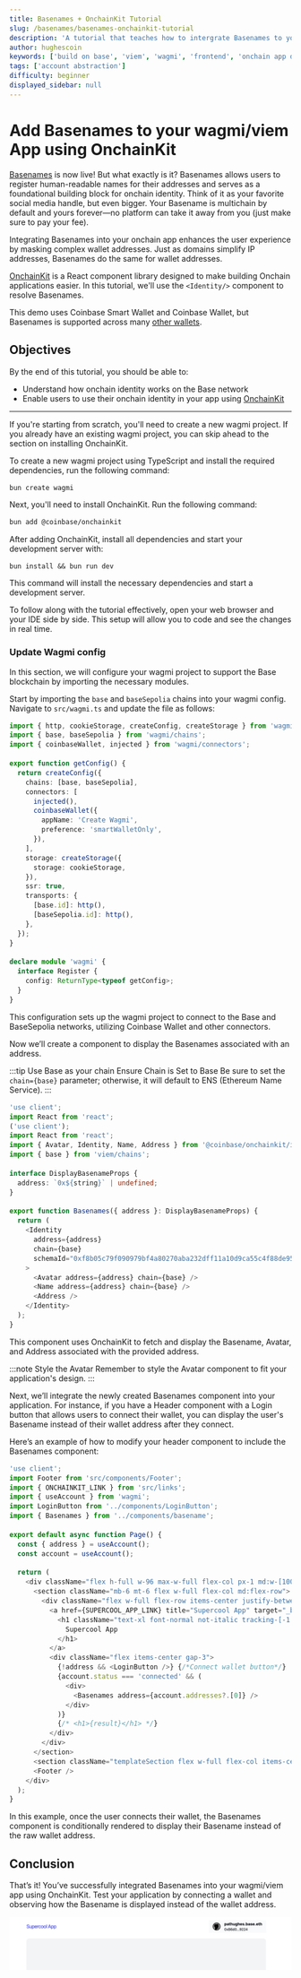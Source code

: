 ```yaml
---
title: Basenames + OnchainKit Tutorial
slug: /basenames/basenames-onchainkit-tutorial
description: 'A tutorial that teaches how to intergrate Basenames to your wagmi/viem App using OnchainKit'
author: hughescoin
keywords: ['build on base', 'viem', 'wagmi', 'frontend', 'onchain app development']
tags: ['account abstraction']
difficulty: beginner
displayed_sidebar: null
---
```


# Add Basenames to your wagmi/viem App using OnchainKit

[Basenames] is now live! But what exactly is it? Basenames allows users to register human-readable names for their addresses and serves as a foundational building block for onchain identity. Think of it as your favorite social media handle, but even bigger. Your Basename is multichain by default and yours forever—no platform can take it away from you (just make sure to pay your fee).

Integrating Basenames into your onchain app enhances the user experience by masking complex wallet addresses. Just as domains simplify IP addresses, Basenames do the same for wallet addresses.

[OnchainKit] is a React component library designed to make building Onchain applications easier. In this tutorial, we'll use the `<Identity/>` component to resolve Basenames.

This demo uses Coinbase Smart Wallet and Coinbase Wallet, but Basenames is supported across many [other wallets].

## Objectives

By the end of this tutorial, you should be able to:

- Understand how onchain identity works on the Base network
- Enable users to use their onchain identity in your app using [OnchainKit]

---

If you're starting from scratch, you'll need to create a new wagmi project. If you already have an existing wagmi project, you can skip ahead to the section on installing OnchainKit.

To create a new wagmi project using TypeScript and install the required dependencies, run the following command:

```bash
bun create wagmi
```

Next, you'll need to install OnchainKit. Run the following command:

```bash
bun add @coinbase/onchainkit
```

After adding OnchainKit, install all dependencies and start your development server with:

```
bun install && bun run dev
```

This command will install the necessary dependencies and start a development server.

To follow along with the tutorial effectively, open your web browser and your IDE side by side. This setup will allow you to code and see the changes in real time.

### Update Wagmi config

In this section, we will configure your wagmi project to support the Base blockchain by importing the necessary modules.

Start by importing the `base` and `baseSepolia` chains into your wagmi config. Navigate to `src/wagmi.ts` and update the file as follows:

```typescript title="wagmi.ts"
import { http, cookieStorage, createConfig, createStorage } from 'wagmi';
import { base, baseSepolia } from 'wagmi/chains';
import { coinbaseWallet, injected } from 'wagmi/connectors';

export function getConfig() {
  return createConfig({
    chains: [base, baseSepolia],
    connectors: [
      injected(),
      coinbaseWallet({
        appName: 'Create Wagmi',
        preference: 'smartWalletOnly',
      }),
    ],
    storage: createStorage({
      storage: cookieStorage,
    }),
    ssr: true,
    transports: {
      [base.id]: http(),
      [baseSepolia.id]: http(),
    },
  });
}

declare module 'wagmi' {
  interface Register {
    config: ReturnType<typeof getConfig>;
  }
}
```

This configuration sets up the wagmi project to connect to the Base and BaseSepolia networks, utilizing Coinbase Wallet and other connectors.

Now we’ll create a component to display the Basenames associated with an address.

:::tip Use Base as your chain
Ensure Chain is Set to Base Be sure to set the `chain={base}` parameter; otherwise, it will default to ENS (Ethereum Name Service).
:::

```typescript title="src/components/basename.tsx"
'use client';
import React from 'react';
('use client');
import React from 'react';
import { Avatar, Identity, Name, Address } from '@coinbase/onchainkit/identity';
import { base } from 'viem/chains';

interface DisplayBasenameProps {
  address: `0x${string}` | undefined;
}

export function Basenames({ address }: DisplayBasenameProps) {
  return (
    <Identity
      address={address}
      chain={base}
      schemaId="0xf8b05c79f090979bf4a80270aba232dff11a10d9ca55c4f88de95317970f0de9"
    >
      <Avatar address={address} chain={base} />
      <Name address={address} chain={base} />
      <Address />
    </Identity>
  );
}
```

This component uses OnchainKit to fetch and display the Basename, Avatar, and Address associated with the provided address.

:::note Style the Avatar
Remember to style the Avatar component to fit your application's design.
:::

Next, we’ll integrate the newly created Basenames component into your application. For instance, if you have a Header component with a Login button that allows users to connect their wallet, you can display the user's Basename instead of their wallet address after they connect.

Here’s an example of how to modify your header component to include the Basenames component:

```typescript title="src/app/page.tsx"
'use client';
import Footer from 'src/components/Footer';
import { ONCHAINKIT_LINK } from 'src/links';
import { useAccount } from 'wagmi';
import LoginButton from '../components/LoginButton';
import { Basenames } from '../components/basename';

export default async function Page() {
  const { address } = useAccount();
  const account = useAccount();

  return (
    <div className="flex h-full w-96 max-w-full flex-col px-1 md:w-[1008px]">
      <section className="mb-6 mt-6 flex w-full flex-col md:flex-row">
        <div className="flex w-full flex-row items-center justify-between gap-2 md:gap-0">
          <a href={SUPERCOOL_APP_LINK} title="Supercool App" target="_blank" rel="noreferrer">
            <h1 className="text-xl font-normal not-italic tracking-[-1.2px] text-indigo-600">
              Supercool App
            </h1>
          </a>
          <div className="flex items-center gap-3">
            {!address && <LoginButton />} {/*Connect wallet button*/}
            {account.status === 'connected' && (
              <div>
                <Basenames address={account.addresses?.[0]} />
              </div>
            )}
            {/* <h1>{result}</h1> */}
          </div>
        </div>
      </section>
      <section className="templateSection flex w-full flex-col items-center justify-center gap-4 rounded-xl bg-gray-100 px-2 py-4 md:grow"></section>
      <Footer />
    </div>
  );
}
```

In this example, once the user connects their wallet, the Basenames component is conditionally rendered to display their Basename instead of the raw wallet address.

## Conclusion

That’s it! You’ve successfully integrated Basenames into your wagmi/viem app using OnchainKit. Test your application by connecting a wallet and observing how the Basename is displayed instead of the wallet address.

![how-basenames-looks](../../../assets/images/basenames-tutorial/final-basename.png)

[Basenames]: https://www.base.org/names/
[OnchainKit]: https://onchainkit.xyz/
[Ethereum Name Service]: https://ens.domains
[wagmi]: https://wagmi.sh
[viem]: https://viem.sh
[tanstack]: https://tanstack.com
[other wallets]: https://help.coinbase.com/en/wallet/getting-started/smart-wallet
